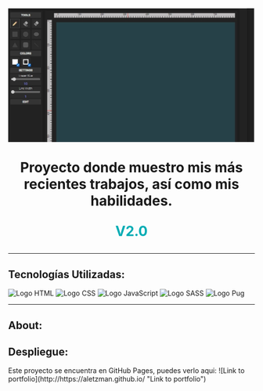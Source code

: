 <h1 style="text-align: center;> Portfolio Web :bookmark_tabs: </h1>
<div style="text-align: center"> 
    <img src="https://github.com/AletzMan/aletzman.github.io/blob/main/assets/photos/project_0.jpg"/>
</div>
<br>
<p>Proyecto donde muestro mis más recientes trabajos, así como mis habilidades.</p> 
<span style="color:#00ACB4">V2.0</span>

------------
<h2>Tecnologías Utilizadas:</h2>
<div display:flex; flex-direction:column; margin:15px">
        <img style="width:40px" src="https://www.w3.org/html/logo/downloads/HTML5_Badge.svg" title="Logo HTML"/>
        <img style="width:40px" src="https://upload.wikimedia.org/wikipedia/commons/6/62/CSS3_logo.svg" title="Logo CSS"/>
        <img style="width:40px" src="https://upload.wikimedia.org/wikipedia/commons/6/6a/JavaScript-logo.png" title="Logo JavaScript"/>
        <img style="width:40px" src="https://sass-lang.com/assets/img/logos/logo-b6e1ef6e.svg" title="Logo SASS"/>
        <img style="width:40px" src="https://cdn.worldvectorlogo.com/logos/pug.svg" title="Logo Pug"/>
</div>

----
<h2>About:</h2>

<h2>Despliegue:</h2>
Este proyecto se encuentra en GitHub Pages, puedes verlo aqui: ![Link to portfolio](http://https://aletzman.github.io/ "Link to portfolio")
